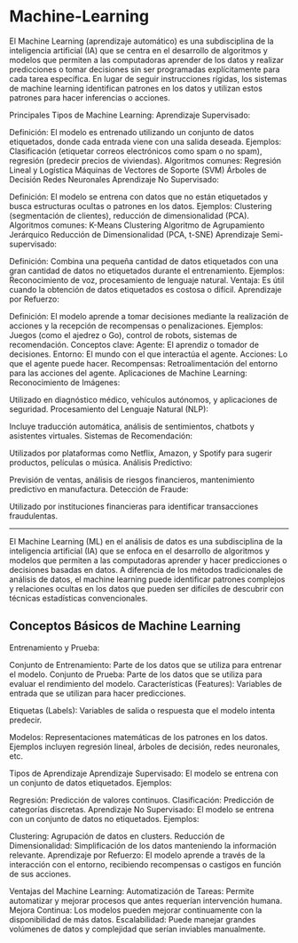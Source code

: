# Machine-Learning

El Machine Learning (aprendizaje automático) es una subdisciplina de la inteligencia artificial (IA) que se centra en el desarrollo de algoritmos y modelos que permiten a las computadoras aprender de los datos y realizar predicciones o tomar decisiones sin ser programadas explícitamente para cada tarea específica. En lugar de seguir instrucciones rígidas, los sistemas de machine learning identifican patrones en los datos y utilizan estos patrones para hacer inferencias o acciones.


Principales Tipos de Machine Learning:
Aprendizaje Supervisado:

Definición: El modelo es entrenado utilizando un conjunto de datos etiquetados, donde cada entrada viene con una salida deseada.
Ejemplos: Clasificación (etiquetar correos electrónicos como spam o no spam), regresión (predecir precios de viviendas).
Algoritmos comunes:
Regresión Lineal y Logística
Máquinas de Vectores de Soporte (SVM)
Árboles de Decisión
Redes Neuronales
Aprendizaje No Supervisado:

Definición: El modelo se entrena con datos que no están etiquetados y busca estructuras ocultas o patrones en los datos.
Ejemplos: Clustering (segmentación de clientes), reducción de dimensionalidad (PCA).
Algoritmos comunes:
K-Means Clustering
Algoritmo de Agrupamiento Jerárquico
Reducción de Dimensionalidad (PCA, t-SNE)
Aprendizaje Semi-supervisado:

Definición: Combina una pequeña cantidad de datos etiquetados con una gran cantidad de datos no etiquetados durante el entrenamiento.
Ejemplos: Reconocimiento de voz, procesamiento de lenguaje natural.
Ventaja: Es útil cuando la obtención de datos etiquetados es costosa o difícil.
Aprendizaje por Refuerzo:

Definición: El modelo aprende a tomar decisiones mediante la realización de acciones y la recepción de recompensas o penalizaciones.
Ejemplos: Juegos (como el ajedrez o Go), control de robots, sistemas de recomendación.
Conceptos clave:
Agente: El aprendiz o tomador de decisiones.
Entorno: El mundo con el que interactúa el agente.
Acciones: Lo que el agente puede hacer.
Recompensas: Retroalimentación del entorno para las acciones del agente.
Aplicaciones de Machine Learning:
Reconocimiento de Imágenes:

Utilizado en diagnóstico médico, vehículos autónomos, y aplicaciones de seguridad.
Procesamiento del Lenguaje Natural (NLP):

Incluye traducción automática, análisis de sentimientos, chatbots y asistentes virtuales.
Sistemas de Recomendación:

Utilizados por plataformas como Netflix, Amazon, y Spotify para sugerir productos, películas o música.
Análisis Predictivo:

Previsión de ventas, análisis de riesgos financieros, mantenimiento predictivo en manufactura.
Detección de Fraude:

Utilizado por instituciones financieras para identificar transacciones fraudulentas.



-----------------------------------


El Machine Learning (ML) en el análisis de datos es una subdisciplina de la inteligencia artificial (IA) que se enfoca en el desarrollo de algoritmos y modelos que permiten a las computadoras aprender y hacer predicciones o decisiones basadas en datos. A diferencia de los métodos tradicionales de análisis de datos, el machine learning puede identificar patrones complejos y relaciones ocultas en los datos que pueden ser difíciles de descubrir con técnicas estadísticas convencionales.

## Conceptos Básicos de Machine Learning
Entrenamiento y Prueba:

Conjunto de Entrenamiento: Parte de los datos que se utiliza para entrenar el modelo.
Conjunto de Prueba: Parte de los datos que se utiliza para evaluar el rendimiento del modelo.
Características (Features): Variables de entrada que se utilizan para hacer predicciones.

Etiquetas (Labels): Variables de salida o respuesta que el modelo intenta predecir.

Modelos: Representaciones matemáticas de los patrones en los datos. Ejemplos incluyen regresión lineal, árboles de decisión, redes neuronales, etc.

Tipos de Aprendizaje
Aprendizaje Supervisado: El modelo se entrena con un conjunto de datos etiquetados. Ejemplos:

Regresión: Predicción de valores continuos.
Clasificación: Predicción de categorías discretas.
Aprendizaje No Supervisado: El modelo se entrena con un conjunto de datos no etiquetados. Ejemplos:

Clustering: Agrupación de datos en clusters.
Reducción de Dimensionalidad: Simplificación de los datos manteniendo la información relevante.
Aprendizaje por Refuerzo: El modelo aprende a través de la interacción con el entorno, recibiendo recompensas o castigos en función de sus acciones.


Ventajas del Machine Learning:
Automatización de Tareas: Permite automatizar y mejorar procesos que antes requerían intervención humana.
Mejora Continua: Los modelos pueden mejorar continuamente con la disponibilidad de más datos.
Escalabilidad: Puede manejar grandes volúmenes de datos y complejidad que serían inviables manualmente.
